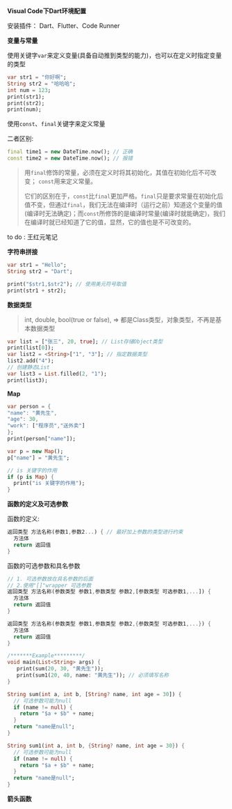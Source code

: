 **Visual Code下Dart环境配置**

安装插件： Dart、Flutter、Code Runner

**变量与常量**

使用关键字`var`来定义变量(具备自动推到类型的能力)，也可以在定义时指定变量的类型

```dart
var str1 = "你好啊";
String str2 = "哈哈哈";
int num = 123;
print(str1);
print(str2);
print(num);
```

使用`const`、`final`关键字来定义常量

二者区别:

```dart
final time1 = new DateTime.now(); // 正确
const time2 = new DateTime.now(); // 报错
```

> 用`final`修饰的常量，必须在定义时将其初始化，其值在初始化后不可改变；
> `const`用来定义常量。
>
> 它们的区别在于，`const`比`final`更加严格。`final`只是要求常量在初始化后值不变，但通过`final`，我们无法在编译时（运行之前）知道这个变量的值(编译时无法确定)；而`const`所修饰的是编译时常量(编译时就能确定)，我们在编译时就已经知道了它的值，显然，它的值也是不可改变的。

to do : 王红元笔记

**字符串拼接**

```dart
var str1 = "Hello";
String str2 = "Dart";

print("$str1,$str2"); // 使用美元符号取值
print(str1 + str2);
```

**数据类型**

> int, double, bool(true or false), => 都是Class类型，对象类型，不再是基本数据类型

```dart
var list = ["张三", 20, true]; // List存储Object类型
print(list[0]);
var list2 = <String>["1", "3"]; // 指定数据类型
list2.add("4");
// 创建静态List
var list3 = List.filled(2, "1");
print(list3);
```

**Map**

```dart
var person = {
"name": "黄先生",
"age": 30,
"work": ["程序员","送外卖"]
};
print(person["name"]);

var p = new Map();
p["name"] = "黄先生";

// is 关键字的作用
if (p is Map) {
  print("is 关键字的作用");
}
```

**函数的定义及可选参数**

函数的定义: 

```dart
返回类型 方法名称(参数1,参数2...) { // 最好加上参数的类型进行约束
  方法体
  return 返回值
}
```

函数的可选参数和具名参数

```dart
// 1. 可选参数放在具名参数的后面
// 2.使用"[]"wrapper 可选参数
返回类型 方法名称(参数类型 参数1,参数类型 参数2,[参数类型 可选参数1,...]) { 
  方法体
  return 返回值
}

返回类型 方法名称(参数类型 参数1,参数类型 参数2,{参数类型 可选参数1,...}) { 
  方法体
  return 返回值
}

/*******Example*********/
void main(List<String> args) {
   print(sum(20, 30, "黄先生"));
   print(sum1(20, 40, name: "黄先生")); // 必须填写名称
}

String sum(int a, int b, [String? name, int age = 30]) {
  // 可选参数可能为null
  if (name != null) {
    return "$a + $b" + name;
  }
  return "name是null";
}

String sum1(int a, int b, {String? name, int age = 30}) {
  // 可选参数可能为null
  if (name != null) {
    return "$a + $b" + name;
  }
  return "name是null";
}
```

**箭头函数**

